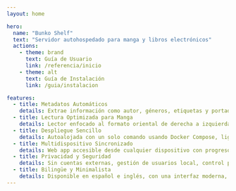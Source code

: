 ```yaml
---
layout: home

hero:
  name: "Bunko Shelf"
  text: "Servidor autohospedado para manga y libros electrónicos"
  actions:
    - theme: brand
      text: Guía de Usuario
      link: /referencia/inicio
    - theme: alt
      text: Guía de Instalación
      link: /guia/instalacion

features:
  - title: Metadatos Automáticos
    details: Extrae información como autor, géneros, etiquetas y portada directamente desde los archivos CBZ
  - title: Lectura Optimizada para Manga
    details: Lector enfocado al formato oriental de derecha a izquierda, ideal para colecciones de manga
  - title: Despliegue Sencillo
    details: Autoalojada con un solo comando usando Docker Compose, ligera y sin dependencias complicadas
  - title: Multidispositivo Sincronizado
    details: Web app accesible desde cualquier dispositivo con progreso de lectura sincronizado localmente entre sesiones
  - title: Privacidad y Seguridad
    details: Sin cuentas externas, gestión de usuarios local, control parental integrado y autenticación JWT
  - title: Bilingüe y Minimalista
    details: Disponible en español e inglés, con una interfaz moderna, limpia y sin distracciones
---
```

